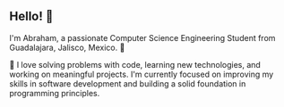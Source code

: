 ## Hello! 👋

<!--
**rincondeveloper/rincondeveloper** is a ✨ _special_ ✨ repository because its `README.md` (this file) appears on your GitHub profile.

Here are some ideas to get you started:

- 🔭 I’m currently working on ...
- 🌱 I’m currently learning ...
- 👯 I’m looking to collaborate on ...
- 🤔 I’m looking for help with ...
- 💬 Ask me about ...
- 📫 How to reach me: ...
- 😄 Pronouns: ...
- ⚡ Fun fact: ...
-->
I'm Abraham, a passionate Computer Science Engineering Student from Guadalajara, Jalisco, Mexico. 🚀

🌟 I love solving problems with code, learning new technologies, and working on meaningful projects. I'm currently focused on improving my skills in software development and building a solid foundation in programming principles.
